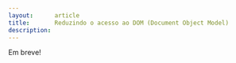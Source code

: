 ```yaml
---
layout:      article
title:       Reduzindo o acesso ao DOM (Document Object Model)
description: 
---
```


Em breve!

<!--
stefanov, pág 205.
-->